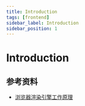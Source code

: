 ```yaml
---
title: Introduction
tags: [frontend]
sidebar_label: Introduction
sidebar_position: 1
---
```


# Introduction

## 参考资料

* [浏览器渲染引擎工作原理](https://wuhou.fun/398.html)